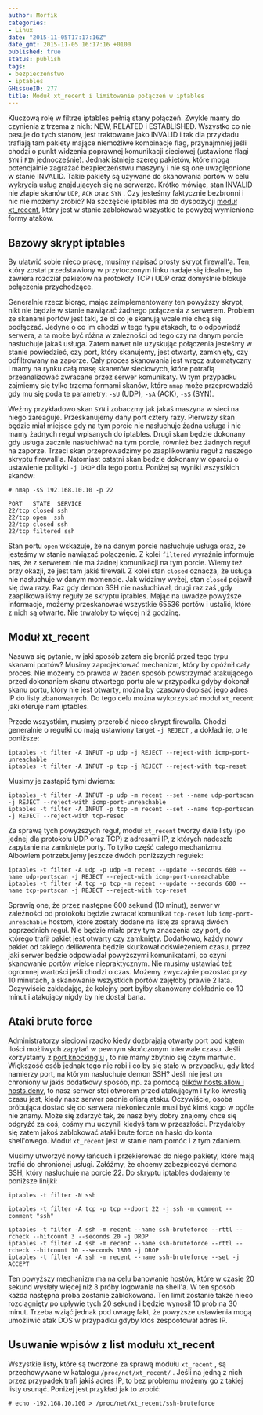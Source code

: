 ```yaml
---
author: Morfik
categories:
- Linux
date: "2015-11-05T17:17:16Z"
date_gmt: 2015-11-05 16:17:16 +0100
published: true
status: publish
tags:
- bezpieczeństwo
- iptables
GHissueID: 277
title: Moduł xt_recent i limitowanie połączeń w iptables
---
```


Kluczową rolę w filtrze iptables pełnią stany połączeń. Zwykle mamy do czynienia z trzema z nich:
NEW, RELATED i ESTABLISHED. Wszystko co nie pasuje do tych stanów, jest traktowane jako INVALID i
tak dla przykładu trafiają tam pakiety mające niemożliwe kombinacje flag, przynajmniej jeśli chodzi
o punkt widzenia poprawnej komunikacji sieciowej (ustawione flagi `SYN` i `FIN` jednocześnie).
Jednak istnieje szereg pakietów, które mogą potencjalnie zagrażać bezpieczeństwu maszyny i nie są
one uwzględnione w stanie INVALID. Takie pakiety są używane do skanowania portów w celu wykrycia
usług znajdujących się na serwerze. Krótko mówiąc, stan INVALID nie złapie skanów `UDP`, `ACK` oraz
`SYN` . Czy jesteśmy faktycznie bezbronni i nic nie możemy zrobić? Na szczęście iptables ma do
dyspozycji [moduł xt\_recent](http://ipset.netfilter.org/iptables-extensions.man.html), który jest w
stanie zablokować wszystkie te powyżej wymienione formy ataków.

<!--more-->
## Bazowy skrypt iptables

By ułatwić sobie nieco pracę, musimy napisać prosty [skrypt
firewall'a](/post/firewall-na-linuxowe-maszyny-klienckie/). Ten, który został
przedstawiony w przytoczonym linku nadaje się idealnie, bo zawiera rozdział pakietów na protokoły
TCP i UDP oraz domyślnie blokuje połączenia przychodzące.

Generalnie rzecz biorąc, mając zaimplementowany ten powyższy skrypt, nikt nie będzie w stanie
nawiązać żadnego połączenia z serwerem. Problem ze skanami portów jest taki, że ci co je skanują
wcale nie chcą się podłączać. Jedyne o co im chodzi w tego typu atakach, to o odpowiedź serwera, a
ta może być różna w zależności od tego czy na danym porcie nasłuchuje jakaś usługa. Zatem nawet nie
uzyskując połączenia jesteśmy w stanie powiedzieć, czy port, który skanujemy, jest otwarty,
zamknięty, czy odfiltrowany na zaporze. Cały proces skanowania jest wręcz automatyczny i mamy na
rynku całą masę skanerów sieciowych, które potrafią przeanalizować zwracane przez serwer komunikaty.
W tym przypadku zajmiemy się tylko trzema formami skanów, które `nmap` może przeprowadzić gdy mu się
poda te parametry: `-sU` (UDP), `-sA` (ACK), `-sS` (SYN).

Weźmy przykładowo skan `SYN` i zobaczmy jak jakaś maszyna w sieci na niego zareaguje. Przeskanujemy
dany port cztery razy. Pierwszy skan będzie miał miejsce gdy na tym porcie nie nasłuchuje żadna
usługa i nie mamy żadnych reguł wpisanych do iptables. Drugi skan będzie dokonany gdy usługa
zacznie nasłuchiwać na tym porcie, również bez żadnych reguł na zaporze. Trzeci skan przeprowadzimy
po zaaplikowaniu reguł z naszego skryptu firewall'a. Natomiast ostatni skan będzie dokonany w
oparciu o ustawienie polityki `-j DROP` dla tego portu. Poniżej są wyniki wszystkich skanów:

    # nmap -sS 192.168.10.10 -p 22

    PORT   STATE  SERVICE
    22/tcp closed ssh
    22/tcp open  ssh
    22/tcp closed ssh
    22/tcp filtered ssh

Stan portu `open` wskazuje, że na danym porcie nasłuchuje usługa oraz, że jesteśmy w stanie nawiązać
połączenie. Z kolei `filtered` wyraźnie informuje nas, że z serwerem nie ma żadnej komunikacji na
tym porcie. Wiemy też przy okazji, że jest tam jakiś firewall. Z kolei stan `closed` oznacza, że
usługa nie nasłuchuje w danym momencie. Jak widzimy wyżej, stan `closed` pojawił się dwa razy. Raz
gdy demon SSH nie nasłuchiwał, drugi raz zaś ,gdy zaaplikowaliśmy reguły ze skryptu iptables. Mając
na uwadze powyższe informacje, możemy przeskanować wszystkie 65536 portów i ustalić, które z nich są
otwarte. Nie trwałoby to więcej niż godzinę.

## Moduł xt\_recent

Nasuwa się pytanie, w jaki sposób zatem się bronić przed tego typu skanami portów? Musimy
zaprojektować mechanizm, który by opóźnił cały proces. Nie możemy co prawda w żaden sposób
powstrzymać atakującego przed dokonaniem skanu otwartego portu ale w przypadku gdyby dokonał skanu
portu, który nie jest otwarty, można by czasowo dopisać jego adres IP do listy zbanowanych. Do tego
celu można wykorzystać moduł `xt_recent` jaki oferuje nam iptables.

Przede wszystkim, musimy przerobić nieco skrypt firewalla. Chodzi generalnie o regułki co mają
ustawiony target `-j REJECT` , a dokładnie, o te poniższe:

    iptables -t filter -A INPUT -p udp -j REJECT --reject-with icmp-port-unreachable
    iptables -t filter -A INPUT -p tcp -j REJECT --reject-with tcp-reset

Musimy je zastąpić tymi
    dwiema:

    iptables -t filter -A INPUT -p udp -m recent --set --name udp-portscan -j REJECT --reject-with icmp-port-unreachable
    iptables -t filter -A INPUT -p tcp -m recent --set --name tcp-portscan -j REJECT --reject-with tcp-reset

Za sprawą tych powyższych reguł, moduł `xt_recent` tworzy dwie listy (po jednej dla protokołu UDP
oraz TCP) z adresami IP, z których nadeszło zapytanie na zamknięte porty. To tylko część całego
mechanizmu. Albowiem potrzebujemy jeszcze dwóch poniższych
    regułek:

    iptables -t filter -A udp -p udp -m recent --update --seconds 600 --name udp-portscan -j REJECT --reject-with icmp-port-unreachable
    iptables -t filter -A tcp -p tcp -m recent --update --seconds 600 --name tcp-portscan -j REJECT --reject-with tcp-reset

Sprawią one, że przez następne 600 sekund (10 minut), serwer w zależności od protokołu będzie
zwracał komunikat `tcp-reset` lub `icmp-port-unreachable` hostom, które zostały dodane na listę za
sprawą dwóch poprzednich reguł. Nie będzie miało przy tym znaczenia czy port, do którego trafił
pakiet jest otwarty czy zamknięty. Dodatkowo, każdy nowy pakiet od takiego delikwenta będzie
skutkował odświeżeniem czasu, przez jaki serwer będzie odpowiadał powyższymi komunikatami, co czyni
skanowanie portów wielce niepraktycznym. Nie musimy ustawiać też ogromnej wartości jeśli chodzi o
czas. Możemy zwyczajnie pozostać przy 10 minutach, a skanowanie wszystkich portów zajęłoby prawie 2
lata. Oczywiście zakładając, że kolejny port byłby skanowany dokładnie co 10 minut i atakujący nigdy
by nie dostał bana.

## Ataki brute force

Administratorzy sieciowi rzadko kiedy dozbrajają otwarty port pod kątem ilości możliwych zapytań w
pewnym skończonym interwale czasu. Jeśli korzystamy z [port
knocking'u](/post/port-knocking-i-single-packet-authorization/) , to nie mamy
zbytnio się czym martwić. Większość osób jednak tego nie robi i co by się stało w przypadku, gdy
ktoś namierzy port, na którym nasłuchuje demon SSH? Jeśli nie jest on chroniony w jakiś dodatkowy
sposób, np. za pomocą [plików hosts.allow i
hosts.deny](/post/pliki-hosts-allow-i-hosts-deny/), to nasz serwer stoi otworem
przed atakującym i tylko kwestią czasu jest, kiedy nasz serwer padnie ofiarą ataku. Oczywiście,
osoba próbująca dostać się do serwera niekoniecznie musi być kimś kogo w ogóle nie znamy. Może się
zdarzyć tak, że nasz były dobry znajomy chce się odgryźć za coś, cośmy mu uczynili kiedyś tam w
przeszłości. Przydałoby się zatem jakoś zablokować ataki brute force na hasło do konta shell'owego.
Moduł `xt_recent` jest w stanie nam pomóc i z tym zdaniem.

Musimy utworzyć nowy łańcuch i przekierować do niego pakiety, które mają trafić do chronionej
usługi. Załóżmy, że chcemy zabezpieczyć demona SSH, który nasłuchuje na porcie 22. Do skryptu
iptables dodajemy te poniższe linijki:

    iptables -t filter -N ssh

    iptables -t filter -A tcp -p tcp --dport 22 -j ssh -m comment --comment "ssh"

    iptables -t filter -A ssh -m recent --name ssh-bruteforce --rttl --rcheck --hitcount 3 --seconds 20 -j DROP
    iptables -t filter -A ssh -m recent --name ssh-bruteforce --rttl --rcheck --hitcount 10 --seconds 1800 -j DROP
    iptables -t filter -A ssh -m recent --name ssh-bruteforce --set -j ACCEPT

Ten powyższy mechanizm ma na celu banowanie hostów, które w czasie 20 sekund wysłały więcej niż 3
próby logowania na shell'a. W ten sposób każda następna próba zostanie zablokowana. Ten limit
zostanie także nieco rozciągnięty po upływie tych 20 sekund i będzie wynosił 10 prób na 30 minut.
Trzeba wziąć jednak pod uwagę fakt, że powyższe ustawienia mogą umożliwić atak DOS w przypadku gdyby
ktoś zespoofował adres IP.

## Usuwanie wpisów z list modułu xt\_recent

Wszystkie listy, które są tworzone za sprawą modułu `xt_recent` , są przechowywane w katalogu
`/proc/net/xt_recent/` . Jeśli na jedną z nich przez przypadek trafi jakiś adres IP, to bez problemu
możemy go z takiej listy usunąć. Poniżej jest przykład jak to zrobić:

    # echo -192.168.10.100 > /proc/net/xt_recent/ssh-bruteforce
